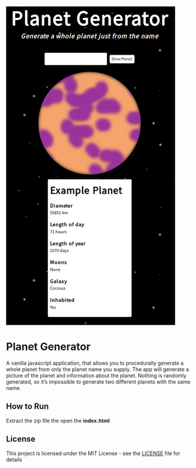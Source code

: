![](screenshot.png)
# Planet Generator

A vanilla javascript application, that allows you to procedurally generate a whole planet from only the planet name you supply. The app will generate a picture of the planet and information about the planet. Nothing is randomly generated, so it’s impossible to generate two different planets with the same name.

## How to Run

Extract the zip file the open the **index.html**

## License

This project is licensed under the MIT License - see the [LICENSE](LICENSE) file for details